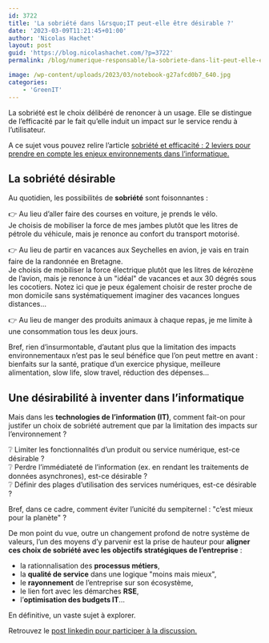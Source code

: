 ```yaml
---
id: 3722
title: 'La sobriété dans l&rsquo;IT peut-elle être désirable ?'
date: '2023-03-09T11:21:45+01:00'
author: 'Nicolas Hachet'
layout: post
guid: 'https://blog.nicolashachet.com/?p=3722'
permalink: /blog/numerique-responsable/la-sobriete-dans-lit-peut-elle-etre-desirable/

image: /wp-content/uploads/2023/03/notebook-g27afcd0b7_640.jpg
categories:
    - 'GreenIT'
---
```


La sobriété est le choix délibéré de renoncer à un usage. Elle se distingue de l’efficacité par le fait qu’elle induit un impact sur le service rendu à l’utilisateur.

A ce sujet vous pouvez relire l’article [sobriété et efficacité : 2 leviers pour prendre en compte les enjeux environnements dans l’informatique. ](https://www.nicolashachet.com/blog/numerique-responsable/sobriete-et-efficacite-dans-lit-les-leviers-pour-concevoir-des-services-informatiques/)

## La sobriété désirable

Au quotidien, les possibilités de **sobriété** sont foisonnantes :

👉 Au lieu d’aller faire des courses en voiture, je prends le vélo.  
Je choisis de mobiliser la force de mes jambes plutôt que les litres de pétrole du véhicule, mais je renonce au confort du transport motorisé.

👉 Au lieu de partir en vacances aux Seychelles en avion, je vais en train faire de la randonnée en Bretagne.  
Je choisis de mobiliser la force électrique plutôt que les litres de kérozène de l’avion, mais je renonce à un "idéal" de vacances et aux 30 dégrés sous les cocotiers. Notez ici que je peux également choisir de rester proche de mon domicile sans systématiquement imaginer des vacances longues distances…

👉 Au lieu de manger des produits animaux à chaque repas, je me limite à une consommation tous les deux jours.

Bref, rien d’insurmontable, d’autant plus que la limitation des impacts environnementaux n’est pas le seul bénéfice que l’on peut mettre en avant : bienfaits sur la santé, pratique d’un exercice physique, meilleure alimentation, slow life, slow travel, réduction des dépenses…

## Une désirabilité à inventer dans l’informatique

Mais dans les **technologies de l’information (IT)**, comment fait-on pour justifer un choix de sobriété autrement que par la limitation des impacts sur l’environnement ?

❔ Limiter les fonctionnalités d’un produit ou service numérique, est-ce désirable ?  
❔ Perdre l’immédiateté de l’information (ex. en rendant les traitements de données asynchrones), est-ce désirable ?  
❔ Définir des plages d’utilisation des services numériques, est-ce désirable ?

Bref, dans ce cadre, comment éviter l’unicité du sempiternel : "c’est mieux pour la planète" ?

De mon point du vue, outre un changement profond de notre système de valeurs, l’un des moyens d’y parvenir est la prise de hauteur pour **aligner ces choix de sobriété avec les objectifs stratégiques de l’entreprise** :

- la rationnalisation des **processus métiers**,
- la **qualité de service** dans une logique "moins mais mieux",
- le **rayonnement** de l’entreprise sur son écosystème,
- le lien fort avec les démarches **RSE**,
- l’**optimisation des budgets IT**…

En définitive, un vaste sujet à explorer.

Retrouvez le [post linkedin pour participer à la discussion.](https://www.linkedin.com/posts/nicolas-hachet_numeriqueresponsable-ecoconception-greenit-activity-7037370607780425728-10La)
